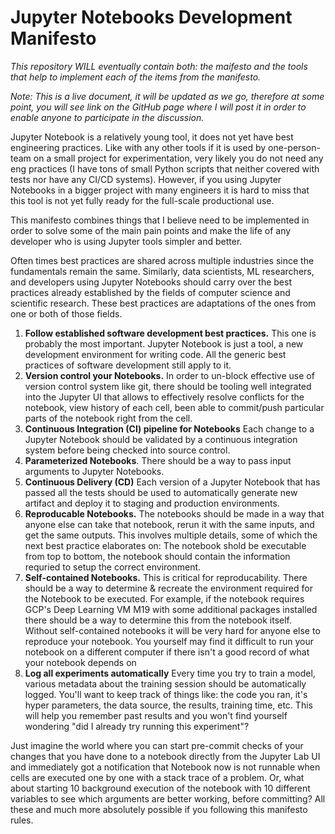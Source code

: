 # Jupyter Notebooks Development Manifesto

*This repository WILL eventually contain both: the maifesto and the tools that help to implement each of the items from the manifesto.*

*Note: This is a live document, it will be updated as we go, therefore at some point, you will see link on the GitHub page where I will post it in order to enable anyone to participate in the discussion.*

Jupyter Notebook is a relatively young tool, it does not yet have best engineering practices. Like with any other tools if it is used by one-person-team on a small project for experimentation, very likely you do not need any eng practices (I have tons of small Python scripts that neither covered with tests nor have any CI/CD systems). However, if you using Jupyter Notebooks in a bigger project with many engineers it is hard to miss that this tool is not yet fully ready for the full-scale productional use.

This manifesto combines things that I believe need to be implemented in order to solve some of the main pain points and make the life of any developer who is using Jupyter tools simpler and better.

Often times best practices are shared across multiple industries since the fundamentals remain the same.  Similarly, data scientists, ML researchers, and developers using Jupyter Notebooks should carry over the best practices already established by the fields of computer science and scientific research.  These best practices are adaptations of the ones from one or both of those fields.

1.  **Follow established software development best practices.** This one is probably the most important. Jupyter Notebook is just a tool, a new development environment for writing code. All the generic best practices of software development still apply to it.  
1. **Version control your Notebooks.** In order to un-block effective use of version control system like git, there should be tooling well integrated into the Jupyter UI that allows to effectively resolve conflicts for the notebook, view history of each cell, been able to commit/push particular parts of the notebook right from the cell.
1. **Continuous Integration (CI) pipeline for Notebooks** Each change to a Jupyter Notebook should be validated by a continuous integration system before being checked into source control.
1. **Parameterized Notebooks**. There should be a way to pass input arguments to Jupyter Notebooks.
1. **Continuous Delivery (CD)** Each version of a Jupyter Notebook that has passed all the tests should be used to automatically generate new artifact and deploy it to staging and production environments.
1. **Reproducable Notebooks.**  The notebooks should be made in a way that anyone else can take that notebook, rerun it with the same inputs, and get the same outputs.  This involves multiple details, some of which the next best practice elaborates on: The notebook shold be executable from top to bottom, the notebook should contain the information requried to setup the correct environment.
1. **Self-contained Notebooks.** This is critical for reproducability. There should be a way to determine & recreate the environment required for the Notebook to be executed. For example, if the notebook requires GCP's Deep Learning VM M19 with some additional packages installed there should be a way to determine this from the notebook itself.  Without self-contained notebooks it will be very hard for anyone else to reproduce your notebook.  You yourself may find it difficult to run your notebook on a different computer if there isn't a good record of what your notebook depends on
1. **Log all experiments automatically** Every time you try to train a model, various metadata about the training session should be automatically logged.  You'll want to keep track of things like: the code you ran, it's hyper parameters, the data source, the results, training time, etc. This will help you remember past results and you won't find yourself wondering "did I already try running this experiment"?

Just imagine the world where you can start pre-commit checks of your changes that you have done to a notebook directly from the Jupyter Lab UI and immediately got a notification that Notebook now is not runnable when cells are executed one by one with a stack trace of a problem. Or, what about starting 10 background execution of the notebook with 10 different variables to see which arguments are better working, before committing? All these and much more absolutely possible if you following this manifesto rules.
